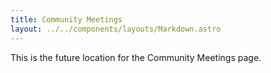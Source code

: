 ```yaml
---
title: Community Meetings
layout: ../../components/layouts/Markdown.astro
---
```


This is the future location for the Community Meetings page.
